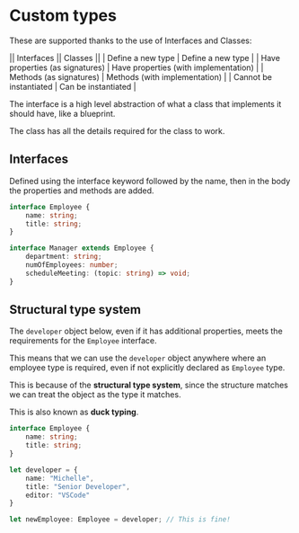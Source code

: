 # Custom types

These are supported thanks to the use of Interfaces and Classes:

|| Interfaces                       || Classes                              ||
| Define a new type                 | Define a new type                     |
| Have properties (as signatures)   | Have properties (with implementation) | 
| Methods (as signatures)           | Methods (with implementation)         |
| Cannot be instantiated            | Can be instantiated                   |

The interface is a high level abstraction of what a class that implements it should have, like a blueprint.

The class has all the details required for the class to work.


## Interfaces

Defined using the interface keyword followed by the name, then in the body the properties and methods are added.

```typescript
interface Employee {
    name: string;
    title: string;
}

interface Manager extends Employee {
    department: string;
    numOfEmployees: number;
    scheduleMeeting: (topic: string) => void;
}
```


## Structural type system

The `developer` object below, even if it has additional properties, meets the requirements for the `Employee` interface.

This means that we can use the `developer` object anywhere where an employee type is required, even if not explicitly declared as `Employee` type.

This is because of the **structural type system**, since the structure matches we can treat the object as the type it matches.

This is also known as **duck typing**.

```typescript
interface Employee {
    name: string;
    title: string;
}

let developer = {
    name: "Michelle",
    title: "Senior Developer",
    editor: "VSCode"
}

let newEmployee: Employee = developer; // This is fine!
```
